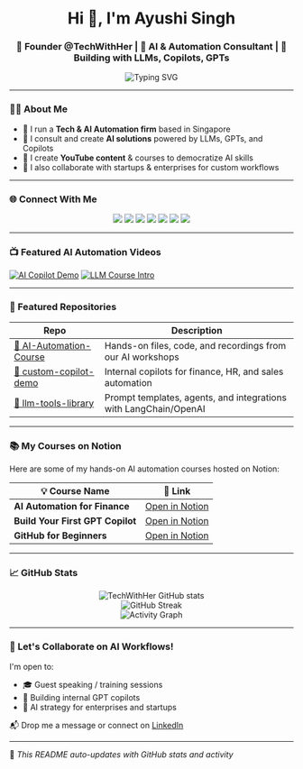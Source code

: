 <h1 align="center">Hi 👋, I'm Ayushi Singh</h1>
<h3 align="center">
  💼 Founder @TechWithHer | 🔮 AI & Automation Consultant | 🚀 Building with LLMs, Copilots, GPTs
</h3>

<p align="center">
  <img src="https://readme-typing-svg.herokuapp.com?font=Fira+Code&duration=3000&pause=1000&center=true&vCenter=true&width=435&lines=Empowering+AI+Automation+in+Business;Building+with+LLMs+and+Copilots;Creating+AI+Courses+for+Everyone" alt="Typing SVG" />
</p>

---

### 👩‍💻 About Me

- 🚀 I run a **Tech & AI Automation firm** based in Singapore  
- 🧠 I consult and create **AI solutions** powered by LLMs, GPTs, and Copilots  
- 🎥 I create **YouTube content** & courses to democratize AI skills  
- 🤝 I also collaborate with startups & enterprises for custom workflows

---

### 🌐 Connect With Me

<p align="center">
  <a href="https://www.linkedin.com/in/ayushi-techwithher" target="_blank"><img src="https://img.shields.io/badge/-LinkedIn-blue?style=flat&logo=linkedin" /></a>
  <a href="https://www.instagram.com/techwithher" target="_blank"><img src="https://img.shields.io/badge/-Instagram-E4405F?style=flat&logo=instagram&logoColor=white" /></a>
  <a href="https://www.facebook.com/techwithher" target="_blank"><img src="https://img.shields.io/badge/-Facebook-1877F2?style=flat&logo=facebook&logoColor=white" /></a>
  <a href="https://www.tiktok.com/@techwithher" target="_blank"><img src="https://img.shields.io/badge/-TikTok-black?style=flat&logo=tiktok&logoColor=white" /></a>
  <a href="https://www.youtube.com/@techwithher" target="_blank"><img src="https://img.shields.io/badge/-YouTube-red?style=flat&logo=youtube&logoColor=white" /></a>
  <a href="https://www.twitter.com/techwithher" target="_blank"><img src="https://img.shields.io/badge/-Twitter-1DA1F2?style=flat&logo=twitter&logoColor=white" /></a>
  <a href="https://www.ayushisingh.com" target="_blank"><img src="https://img.shields.io/badge/-Website-000000?style=flat&logo=google-chrome&logoColor=white" /></a>
</p>

---

### 📺 Featured AI Automation Videos

<!-- Replace with your actual video links or thumbnails -->
[![AI Copilot Demo](https://img.youtube.com/vi/VIDEO_ID1/0.jpg)](https://www.youtube.com/watch?v=VIDEO_ID1)
[![LLM Course Intro](https://img.youtube.com/vi/VIDEO_ID2/0.jpg)](https://www.youtube.com/watch?v=VIDEO_ID2)

---

### 📂 Featured Repositories

| Repo | Description |
|------|-------------|
| [🔧 AI-Automation-Course](https://github.com/TechWithHer/AI-Automation-Course) | Hands-on files, code, and recordings from our AI workshops |
| [🤖 custom-copilot-demo](https://github.com/TechWithHer/custom-copilot-demo) | Internal copilots for finance, HR, and sales automation |
| [🧩 llm-tools-library](https://github.com/TechWithHer/llm-tools-library) | Prompt templates, agents, and integrations with LangChain/OpenAI |

---

### 📚 My Courses on Notion

Here are some of my hands-on AI automation courses hosted on Notion:

| 💡 Course Name | 🔗 Link |
|---------------|--------|
| **AI Automation for Finance** | [Open in Notion](https://www.notion.so/your-course-link) |
| **Build Your First GPT Copilot** | [Open in Notion](https://www.notion.so/your-course-link) |
| **GitHub for Beginners** | [Open in Notion](https://www.notion.so/your-course-link) |

---

### 📈 GitHub Stats

<p align="center">
  <img src="https://github-readme-stats.vercel.app/api?username=TechWithHer&show_icons=true&theme=radical" alt="TechWithHer GitHub stats" />
  <br />
  <img src="https://github-readme-streak-stats.herokuapp.com/?user=TechWithHer&theme=radical" alt="GitHub Streak" />
  <br />
  <img src="https://github-readme-activity-graph.cyclic.app/graph?username=TechWithHer&theme=rogue" alt="Activity Graph" />
</p>

---

### 🚀 Let's Collaborate on AI Workflows!

I'm open to:
- 🎓 Guest speaking / training sessions
- 🤖 Building internal GPT copilots
- 🧠 AI strategy for enterprises and startups

📬 Drop me a message or connect on [LinkedIn](https://www.linkedin.com/in/ayushi-techwithher)

---

🔄 *This README auto-updates with GitHub stats and activity*

